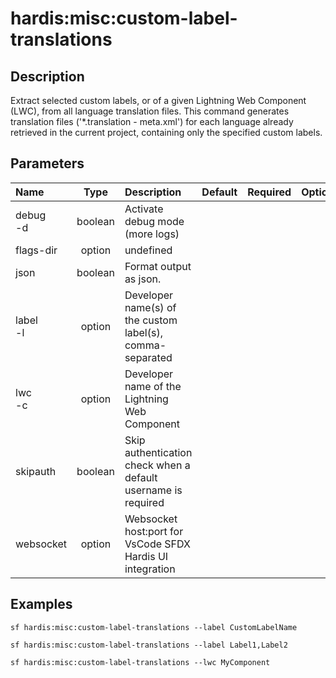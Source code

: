 <!-- This file has been generated with command 'sf hardis:doc:plugin:generate'. Please do not update it manually or it may be overwritten -->
# hardis:misc:custom-label-translations

## Description

Extract selected custom labels, or of a given Lightning Web Component (LWC), from all language translation files. This command generates translation files ('*.translation - meta.xml') for each language already retrieved in the current project, containing only the specified custom labels.

## Parameters

| Name         |  Type   | Description                                                   | Default | Required | Options |
|:-------------|:-------:|:--------------------------------------------------------------|:-------:|:--------:|:-------:|
| debug<br/>-d | boolean | Activate debug mode (more logs)                               |         |          |         |
| flags-dir    | option  | undefined                                                     |         |          |         |
| json         | boolean | Format output as json.                                        |         |          |         |
| label<br/>-l | option  | Developer name(s) of the custom label(s), comma-separated     |         |          |         |
| lwc<br/>-c   | option  | Developer name of the Lightning Web Component                 |         |          |         |
| skipauth     | boolean | Skip authentication check when a default username is required |         |          |         |
| websocket    | option  | Websocket host:port for VsCode SFDX Hardis UI integration     |         |          |         |

## Examples

```shell
sf hardis:misc:custom-label-translations --label CustomLabelName
```

```shell
sf hardis:misc:custom-label-translations --label Label1,Label2
```

```shell
sf hardis:misc:custom-label-translations --lwc MyComponent
```


